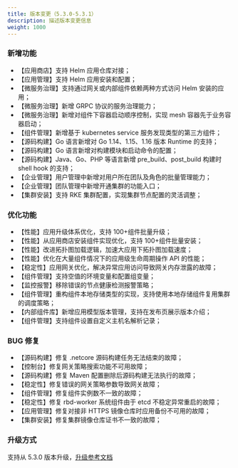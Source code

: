 ```yaml
---
title: 版本变更（5.3.0-5.3.1）
description: 描述版本变更信息
weight: 1000
---
```


### 新增功能

- 【应用商店】支持 Helm 应用仓库对接；
- 【应用管理】支持 Helm 应用安装和配置；
- 【微服务治理】支持通过网关或内部组件依赖两种方式访问 Helm 安装的应用；
- 【微服务治理】新增 GRPC 协议的服务治理能力；
- 【微服务治理】新增对组件下容器启动顺序控制，实现 mesh 容器先于业务容器启动；
- 【组件管理】新增基于 kubernetes service 服务发现类型的第三方组件；
- 【源码构建】Go 语言新增对 Go 1.14、1.15、1.16 版本 Runtime 的支持；
- 【源码构建】Go 语言新增对构建模块和启动命令的配置；
- 【源码构建】Java、Go、PHP 等语言新增 pre_build、post_build 构建时 shell hook 的支持；
- 【企业管理】用户管理中新增对用户所在团队及角色的批量管理能力；
- 【企业管理】团队管理中新增开通集群的功能入口；
- 【集群安装】支持 RKE 集群配置，实现集群节点配置的灵活调整；

### 优化功能

- 【性能】应用升级体系优化，支持 100+组件批量升级；
- 【性能】从应用商店安装组件实现优化，支持 100+组件批量安装；
- 【性能】改进拓扑图加载逻辑，加速大应用下拓扑图加载速度；
- 【性能】优化在大量组件情况下的应用级生命周期操作 API 的性能；
- 【稳定性】应用网关优化，解决异常应用访问导致网关内存泄露的故障；
- 【组件管理】支持空值的环境变量和配置组变量；
- 【监控报警】移除错误的节点健康检测报警策略；
- 【组件管理】重构组件本地存储类型的实现，支持使用本地存储组件复用集群的调度策略；
- 【内部组件库】新增应用模型版本管理，支持在发布页展示版本介绍；
- 【组件管理】支持组件设置自定义主机名解析记录；

### BUG 修复

- 【源码构建】修复 .netcore 源码构建任务无法结束的故障；
- 【控制台】修复网关策略搜索功能不可用故障；
- 【源码构建】修复 Maven 配置删除后源码构建无法执行的故障；
- 【稳定性】修复错误的网关策略参数导致网关故障；
- 【组件管理】修复组件实例数不一致的故障；
- 【稳定性】修复 rbd-worker 系统组件由于 etcd 不稳定异常重启的故障；
- 【应用管理】修复对接非 HTTPS 镜像仓库时应用备份不可用的故障；
- 【集群安装】修复集群镜像仓库证书不一致的故障；

### 升级方式

支持从 5.3.0 版本升级，[升级参考文档](/docs/upgrade/5.3.1-upgrade/)
